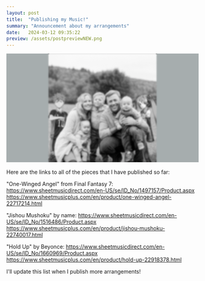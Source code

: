 ```yaml
---
layout: post
title:  "Publishing my Music!"
summary: "Announcement about my arrangements"
date:   2024-03-12 09:35:22
preview: /assets/postpreviewNEW.png
---
```


![Picture 1](/assets/fullsizeNEW.png)

Here are the links to all of the pieces that I have published so far:

"One-Winged Angel" from Final Fantasy 7:
https://www.sheetmusicdirect.com/en-US/se/ID_No/1497157/Product.aspx
https://www.sheetmusicplus.com/en/product/one-winged-angel-22717214.html

"Jishou Mushoku" by name:
https://www.sheetmusicdirect.com/en-US/se/ID_No/1516486/Product.aspx
https://www.sheetmusicplus.com/en/product/jishou-mushoku-22740017.html

"Hold Up" by Beyonce:
https://www.sheetmusicdirect.com/en-US/se/ID_No/1660969/Product.aspx
https://www.sheetmusicplus.com/en/product/hold-up-22918378.html

I'll update this list when I publish more arrangements!
